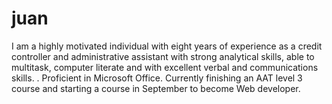 # juan

I am a highly motivated individual with eight years of experience as a credit controller and administrative assistant with strong analytical skills, able to multitask, computer literate and with excellent verbal and communications skills. . Proficient in Microsoft Office. Currently finishing an AAT level 3 course and starting a course in September to become Web developer.
